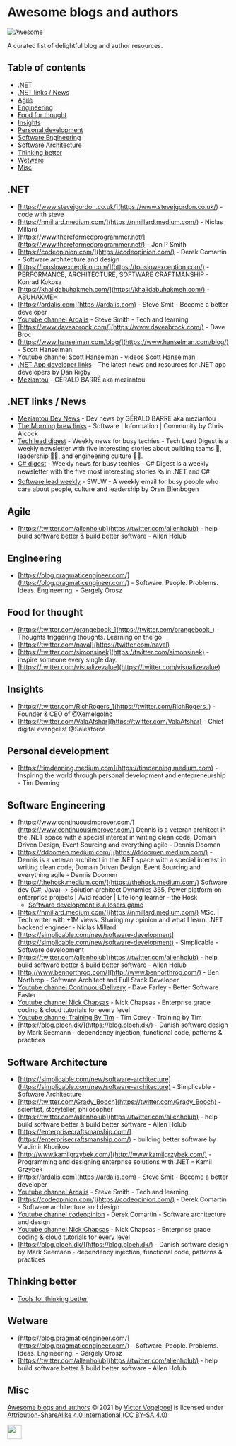 # Awesome blogs and authors <!-- omit in toc -->

[![Awesome](https://cdn.rawgit.com/sindresorhus/awesome/d7305f38d29fed78fa85652e3a63e154dd8e8829/media/badge.svg)](https://github.com/sindresorhus/awesome)

A curated list of delightful blog and author resources.

## Table of contents <!-- omit in toc -->

- [.NET](#net)
- [.NET links / News](#net-links--news)
- [Agile](#agile)
- [Engineering](#engineering)
- [Food for thought](#food-for-thought)
- [Insights](#insights)
- [Personal development](#personal-development)
- [Software Engineering](#software-engineering)
- [Software Architecture](#software-architecture)
- [Thinking better](#thinking-better)
- [Wetware](#wetware)
- [Misc](#misc)

## .NET

- [https://www.stevejgordon.co.uk/](https://www.stevejgordon.co.uk/) - code with steve
- [https://nmillard.medium.com/](https://nmillard.medium.com/) - Niclas Millard
- [https://www.thereformedprogrammer.net/](https://www.thereformedprogrammer.net/) - Jon P Smith
- [https://codeopinion.com/](https://codeopinion.com/) - Derek Comartin - Software architecture and design
- [https://tooslowexception.com/](https://tooslowexception.com/) - PERFORMANCE, ARCHITECTURE, SOFTWARE CRAFTMANSHIP - Konrad Kokosa
- [https://khalidabuhakmeh.com/](https://khalidabuhakmeh.com/) - ABUHAKMEH
- [https://ardalis.com](https://ardalis.com) - Steve Smit - Become a better developer
- [Youtube channel Ardalis](https://www.youtube.com/c/Ardalis) - Steve Smith - Tech and learning
- [https://www.daveabrock.com/](https://www.daveabrock.com/) - Dave Broc
- [https://www.hanselman.com/blog/](https://www.hanselman.com/blog/) - Scott Hanselman
- [Youtube channel Scott Hanselman](https://www.youtube.com/c/shanselman) - videos Scott Hanselman
- [.NET App developer links](https://links.danrigby.com/) - The latest news and resources for .NET app developers by Dan Rigby
- [Meziantou](https://www.meziantou.net/archives.htm) - GÉRALD BARRÉ aka meziantou
  
## .NET links / News

- [Meziantou Dev News](https://www.meziantou.net/news-links.htm) - Dev news by GÉRALD BARRÉ aka meziantou
- [The Morning brew links](https://blog.cwa.me.uk/) - Software | Information | Community by Chris Alcock
- [Tech lead digest](https://techleaddigest.net/digests) - Weekly news for busy techies - Tech Lead Digest is a weekly newsletter with five interesting stories about building teams 🤼, leadership 👨‍✈️, and engineering culture 🕺🏻. 
- [C# digest](https://csharpdigest.net/digests) - Weekly news for busy techies - C# Digest is a weekly newsletter with the five most interesting stories 🗞 in .NET and C# 
- [Software lead weekly](https://softwareleadweekly.com/) - SWLW - A weekly email for busy people who care about people, culture and leadership by Oren Ellenbogen

## Agile

- [https://twitter.com/allenholub](https://twitter.com/allenholub) - help build software better & build better software - Allen Holub

## Engineering

- [https://blog.pragmaticengineer.com/](https://blog.pragmaticengineer.com/) - Software. People. Problems. Ideas. Engineering. - Gergely Orosz

## Food for thought

- [https://twitter.com/orangebook_](https://twitter.com/orangebook_) - Thoughts triggering thoughts. Learning on the go
- [https://twitter.com/naval](https://twitter.com/naval)
- [https://twitter.com/simonsinek](https://twitter.com/simonsinek) - inspire someone every single day.
- [https://twitter.com/visualizevalue](https://twitter.com/visualizevalue)

## Insights

- [https://twitter.com/RichRogers_](https://twitter.com/RichRogers_) - Founder & CEO of @XemelgoInc
- [https://twitter.com/ValaAfshar](https://twitter.com/ValaAfshar) - Chief digital evangelist @Salesforce

## Personal development

- [https://timdenning.medium.com](https://timdenning.medium.com) - Inspiring the world through personal development and entepreneurship - Tim Denning

## Software Engineering

- [https://www.continuousimprover.com/](https://www.continuousimprover.com/) Dennis is a veteran architect in the .NET space with a special interest in writing clean code, Domain Driven Design, Event Sourcing and everything agile - Dennis Doomen
- [https://ddoomen.medium.com/](https://ddoomen.medium.com/) - Dennis is a veteran architect in the .NET space with a special interest in writing clean code, Domain Driven Design, Event Sourcing and everything agile - Dennis Doomen
- [https://thehosk.medium.com/](https://thehosk.medium.com/) Software dev (C#, Java) → Solution architect Dynamics 365, Power platform on enterprise projects | Avid reader | Life long learner - the Hosk
  - [Software development is a losers game](https://thehosk.medium.com/software-development-is-a-losers-game-fc68bb30d7eb)
- [https://nmillard.medium.com/](https://nmillard.medium.com/) MSc. | Tech writer with +1M views. Sharing my opinion and what I learn. .NET backend engineer - Niclas Millard
- [https://simplicable.com/new/software-development](https://simplicable.com/new/software-development)<!-- omit in link analyzer --> - Simplicable - Software development
- [https://twitter.com/allenholub](https://twitter.com/allenholub) - help build software better & build better software - Allen Holub
- [http://www.bennorthrop.com/](http://www.bennorthrop.com/) - Ben Northrop - Software Architect and Full Stack Developer
- [Youtube channel ContinuousDelivery](https://www.youtube.com/c/ContinuousDelivery) - Dave Farley - Better Software Faster
- [Youtube channel Nick Chapsas](https://www.youtube.com/c/Elfocrash) - Nick Chapsas - Enterprise grade coding & cloud tutorials for every level
- [Youtube channel Training By Tim](https://www.youtube.com/user/IAmTimCorey) - Tim Corey - Training by Tim
- [https://blog.ploeh.dk/](https://blog.ploeh.dk/) - Danish software design by Mark Seemann - dependency injection, functional code, patterns & practices

## Software Architecture

- [https://simplicable.com/new/software-architecture](https://simplicable.com/new/software-architecture)<!-- omit in link analyzer --> - Simplicable - Software Architecture
- [https://twitter.com/Grady_Booch](https://twitter.com/Grady_Booch) - scientist, storyteller, philosopher
- [https://twitter.com/allenholub](https://twitter.com/allenholub) - help build software better & build better software - Allen Holub
- [https://enterprisecraftsmanship.com/](https://enterprisecraftsmanship.com/) - building better software by Vladimir Khorikov
- [http://www.kamilgrzybek.com/](http://www.kamilgrzybek.com/) - Programming and designing enterprise solutions with .NET - Kamil Grzybek
- [https://ardalis.com](https://ardalis.com) - Steve Smit - Become a better developer
- [Youtube channel Ardalis](https://www.youtube.com/c/Ardalis) - Steve Smith - Tech and learning
- [https://codeopinion.com/](https://codeopinion.com/) - Derek Comartin - Software architecture and design
- [Youtube channel codeopinion](https://www.youtube.com/channel/UC3RKA4vunFAfrfxiJhPEplw) - Derek Comartin - Software architecture and design
- [Youtube channel Nick Chapsas](https://www.youtube.com/c/Elfocrash) - Nick Chapsas - Enterprise grade coding & cloud tutorials for every level
- [https://blog.ploeh.dk/](https://blog.ploeh.dk/) - Danish software design by Mark Seemann - dependency injection, functional code, patterns & practices

## Thinking better

- [Tools for thinking better](https://untools.co/)

## Wetware

- [https://blog.pragmaticengineer.com/](https://blog.pragmaticengineer.com/) - Software. People. Problems. Ideas. Engineering. - Gergely Orosz
- [https://twitter.com/allenholub](https://twitter.com/allenholub) - help build software better & build better software - Allen Holub

## Misc

[Awesome blogs and authors](https://github.com/victorvogelpoel/awesome-blogs-and-authors/blob/master/README.md) © 2021 by [Victor Vogelpoel](https://victorvogelpoel.nl) is licensed under [Attribution-ShareAlike 4.0 International (CC BY-SA 4.0)](https://creativecommons.org/licenses/by-sa/4.0/)

<img src="https://mirrors.creativecommons.org/presskit/buttons/88x31/png/by-sa.png" height="32"/>
